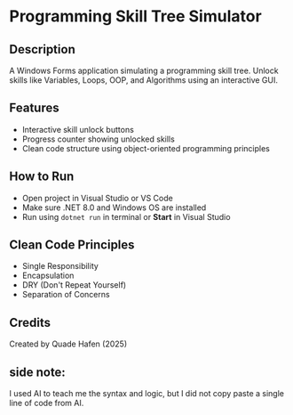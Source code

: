 # Programming Skill Tree Simulator

## Description
A Windows Forms application simulating a programming skill tree. Unlock skills like Variables, Loops, OOP, and Algorithms using an interactive GUI.

## Features
- Interactive skill unlock buttons
- Progress counter showing unlocked skills
- Clean code structure using object-oriented programming principles

## How to Run
- Open project in Visual Studio or VS Code
- Make sure .NET 8.0 and Windows OS are installed
- Run using `dotnet run` in terminal or **Start** in Visual Studio

## Clean Code Principles
- Single Responsibility
- Encapsulation
- DRY (Don't Repeat Yourself)
- Separation of Concerns

## Credits
Created by Quade Hafen (2025)

## side note: 
I used AI to teach me the syntax and logic, but I did not copy paste a single line of code from AI.